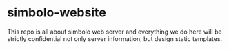 # simbolo-website
This repo is all about simbolo web server and everything we do here will be strictly confidential not only server information, but design static templates.
